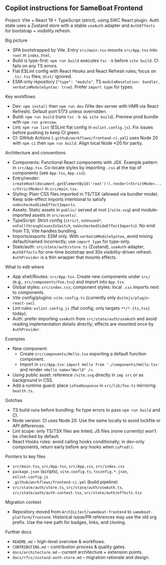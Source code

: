 ## Copilot instructions for SameBoat Frontend

Project: Vite + React 19 + TypeScript (strict), using SWC React plugin. Auth state uses a Zustand store with a stable `useAuth` adapter and `AuthEffects` for bootstrap + visibility refresh.

Big picture

-   SPA bootstrapped by Vite. Entry `src/main.tsx` mounts `src/App.tsx` into `root` in `index.html`.
-   Build is type-first: `npm run build` executes `tsc -b` before `vite build`. CI fails on any TS errors.
-   Flat ESLint config with React Hooks and React Refresh rules; focus on `.ts/.tsx` files; `dist/` ignored.
-   ESM-only repository (`"type": "module"`, TS `moduleResolution: bundler`, `verbatimModuleSyntax: true`). Prefer `import type` for types.

Key workflows

-   Dev: `npm install` then `npm run dev` (Vite dev server with HMR via React Refresh). Default port 5173 unless overridden.
-   Build: `npm run build` (runs `tsc -b && vite build`). Preview prod bundle with `npm run preview`.
-   Lint: `npm run lint` (ESLint flat config in `eslint.config.js`). Fix issues before pushing to keep CI green.
-   CI: GitHub Actions (`.github/workflows/frontend-ci.yml`) uses Node 20 with `npm ci` then `npm run build`. Align local Node ≈20 for parity.

Architecture and conventions

-   Components: Functional React components with JSX. Example pattern in `src/App.tsx`. Co-locate styles by importing `.css` at the top of components (see `App.tsx`, `App.css`).
-   Entry/render: `createRoot(document.getElementById('root')!).render(<StrictMode>...</StrictMode>)` in `src/main.tsx`.
-   Styling: Plain CSS files imported in TS/TSX (allowed via bundler mode). Keep side-effect imports intentional to satisfy `noUncheckedSideEffectImports`.
-   Assets: Static assets in `public/` served at root (`/vite.svg`) and module-imported assets in `src/assets/`.
-   TypeScript: Strict config (`strict`, `noUnused*`, `noFallthroughCasesInSwitch`, `noUncheckedSideEffectImports`). No emit from TS; Vite handles bundling.
-   Imports/exports: ESM only. With `verbatimModuleSyntax`, avoid mixing default/named incorrectly; use `import type` for type-only.
-   State/auth: `src/state/auth/store.ts` (Zustand), `useAuth` adapter, `AuthEffects` for one-time bootstrap and 30s visibility-driven refresh. `AuthProvider` is a thin wrapper that mounts effects.

What to edit where

-   App shell/Routes: `src/App.tsx`. Create new components under `src/` (e.g., `src/components/Foo.tsx`) and import into `App.tsx`.
-   Global styles: `src/index.css`; component styles: local `.css` imports next to components.
-   Vite config/plugins: `vite.config.ts` (currently only `@vitejs/plugin-react-swc`).
-   Lint rules: `eslint.config.js` (flat config; only targets `**/*.{ts,tsx}` today).
 -  Auth: prefer importing `useAuth` from `src/state/auth/useAuth` and avoid reading implementation details directly; effects are mounted once by `AuthProvider`.

Examples

-   New component:
    -   Create `src/components/Hello.tsx` exporting a default function component.
    -   Import in `src/App.tsx`: `import Hello from './components/Hello.tsx'` and render `<Hello name="World" />`.
-   Using public asset: reference `/vite.svg` directly in `img src` or as background in CSS.
-   Add a runtime guard: place `isFooResponse` in `src/lib/foo.ts` mirroring `health.ts`.

Gotchas

-   TS build runs before bundling: fix type errors to pass `npm run build` and CI.
-   Node version: CI uses Node 20. Use the same locally to avoid lockfile or API differences.
-   Lint scope: only TS/TSX files are linted; JS files (none currently) won’t be checked by default.
 -  React Hooks rules: avoid calling hooks conditionally; in dev-only components, return early before any hooks when `isProd()`.

Pointers to key files

-   `src/main.tsx`, `src/App.tsx`, `src/App.css`, `src/index.css`
-   `package.json` (scripts), `vite.config.ts`, `tsconfig.*.json`, `eslint.config.js`
-   `.github/workflows/frontend-ci.yml` (build pipeline)
 -  `src/state/auth/store.ts`, `src/state/auth/useAuth.ts`, `src/state/auth/auth-context.tsx`, `src/state/auth/effects.tsx`

Migration context

-   Repository moved from `ArchILLtect/sameboat-frontend` to `sameboat-platform/frontend`. Historical issue/PR references may use the old org prefix. Use the new path for badges, links, and cloning.

Further docs

-   `README.md` – high-level overview & workflows.
-   `CONTRIBUTING.md` – contribution process & quality gates.
-   `docs/architecture.md` – current architecture + extension points.
-   `docs/rfcs/zustand-auth-store.md` – migration rationale and design.
